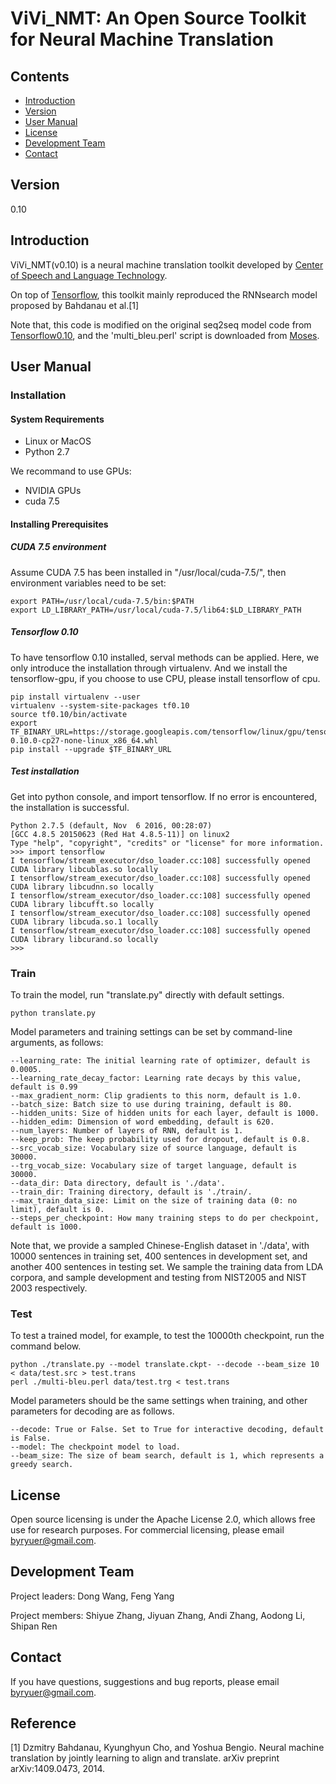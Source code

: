 # ViVi_NMT: An Open Source Toolkit for Neural Machine Translation
## Contents
* [Introduction](#introduction)
* [Version](#version)
* [User Manual](#user-manual)
* [License](#license)
* [Development Team](#development-Team)
* [Contact](#contact)

## Version
0.10

## Introduction

ViVi_NMT(v0.10) is a neural machine translation toolkit developed by [Center of Speech and Language Technology](http://cslt.riit.tsinghua.edu.cn/). 

On top of [Tensorflow]( https://www.tensorflow.org/), this toolkit mainly reproduced the RNNsearch model proposed by Bahdanau et al.[1] 

Note that, this code is modified on the original seq2seq model code from [Tensorflow0.10](https://github.com/tensorflow/tensorflow/tree/r0.10), and the 'multi_bleu.perl' script is downloaded from [Moses](https://github.com/moses-smt/mosesdecoder/tree/master/scripts/generic).


## User Manual

### Installation

#### System Requirements

* Linux or MacOS
* Python 2.7

We recommand to use GPUs:

* NVIDIA GPUs 
* cuda 7.5

#### Installing Prerequisites

##### CUDA 7.5 environment
Assume CUDA 7.5 has been installed in "/usr/local/cuda-7.5/", then environment variables need to be set:

```
export PATH=/usr/local/cuda-7.5/bin:$PATH
export LD_LIBRARY_PATH=/usr/local/cuda-7.5/lib64:$LD_LIBRARY_PATH 
```
##### Tensorflow 0.10
To have tensorflow 0.10 installed, serval methods can be applied. Here, we only introduce the installation through virtualenv. And we install the tensorflow-gpu, if you choose to use CPU, please install tensorflow of cpu.

```
pip install virtualenv --user
virtualenv --system-site-packages tf0.10  
source tf0.10/bin/activate
export TF_BINARY_URL=https://storage.googleapis.com/tensorflow/linux/gpu/tensorflow-0.10.0-cp27-none-linux_x86_64.whl
pip install --upgrade $TF_BINARY_URL
```
##### Test installation
Get into python console, and import tensorflow. If no error is encountered, the installation is successful.

```
Python 2.7.5 (default, Nov  6 2016, 00:28:07) 
[GCC 4.8.5 20150623 (Red Hat 4.8.5-11)] on linux2
Type "help", "copyright", "credits" or "license" for more information.
>>> import tensorflow 
I tensorflow/stream_executor/dso_loader.cc:108] successfully opened CUDA library libcublas.so locally
I tensorflow/stream_executor/dso_loader.cc:108] successfully opened CUDA library libcudnn.so locally
I tensorflow/stream_executor/dso_loader.cc:108] successfully opened CUDA library libcufft.so locally
I tensorflow/stream_executor/dso_loader.cc:108] successfully opened CUDA library libcuda.so.1 locally
I tensorflow/stream_executor/dso_loader.cc:108] successfully opened CUDA library libcurand.so locally
>>> 
```

### Train
To train the model, run "translate.py" directly with default settings.

```
python translate.py
```

Model parameters and training settings can be set by command-line arguments, as follows:

```
--learning_rate: The initial learning rate of optimizer, default is 0.0005.
--learning_rate_decay_factor: Learning rate decays by this value, default is 0.99
--max_gradient_norm: Clip gradients to this norm, default is 1.0.
--batch_size: Batch size to use during training, default is 80.
--hidden_units: Size of hidden units for each layer, default is 1000.
--hidden_edim: Dimension of word embedding, default is 620.
--num_layers: Number of layers of RNN, default is 1.
--keep_prob: The keep probability used for dropout, default is 0.8.
--src_vocab_size: Vocabulary size of source language, default is 30000.
--trg_vocab_size: Vocabulary size of target language, default is 30000.
--data_dir: Data directory, default is './data'. 
--train_dir: Training directory, default is './train/.
--max_train_data_size: Limit on the size of training data (0: no limit), default is 0.
--steps_per_checkpoint: How many training steps to do per checkpoint, default is 1000.
```

Note that, we provide a sampled Chinese-English dataset in './data', with 10000 sentences in training set, 
400 sentences in development set, and another 400 sentences in testing set. We sample the training data from 
LDA corpora, and sample development and testing from NIST2005 and NIST 2003 respectively.

### Test
To test a trained model, for example, to test the 10000th checkpoint, run the command below.

```
python ./translate.py --model translate.ckpt- --decode --beam_size 10 < data/test.src > test.trans
perl ./multi-bleu.perl data/test.trg < test.trans
```

Model parameters should be the same settings when training, and other parameters for decoding are as follows.

```
--decode: True or False. Set to True for interactive decoding, default is False.
--model: The checkpoint model to load.
--beam_size: The size of beam search, default is 1, which represents a greedy search.
```

##

## License
Open source licensing is under the Apache License 2.0, which allows free use for research purposes. For commercial licensing, please email byryuer@gmail.com.

## Development Team

Project leaders: Dong Wang, Feng Yang

Project members: Shiyue Zhang, Jiyuan Zhang, Andi Zhang, Aodong Li, Shipan Ren

## Contact

If you have questions, suggestions and bug reports, please email [byryuer@gmail.com](mailto:byryuer@gmail.com).

## Reference

[1] Dzmitry Bahdanau, Kyunghyun Cho, and Yoshua Bengio. Neural machine translation by jointly learning to align and translate. arXiv preprint arXiv:1409.0473, 2014.

